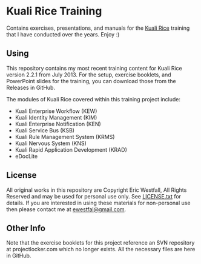 # Kuali Rice Training

Contains exercises, presentations, and manuals for the [Kuali Rice](http://rice.kuali.org) training that I have conducted over the years. Enjoy :)

## Using

This repository contains my most recent training content for Kuali Rice version 2.2.1 from July 2013. For the setup, exercise booklets, and PowerPoint slides for the training, you can download those from the Releases in GitHub.

The modules of Kuali Rice covered within this training project include:

* Kuali Enterprise Workflow (KEW)
* Kuali Identity Management (KIM)
* Kuali Enterprise Notification (KEN)
* Kuali Service Bus (KSB)
* Kuali Rule Management System (KRMS)
* Kuali Nervous System (KNS)
* Kuali Rapid Application Development (KRAD)
* eDocLite

## License

All original works in this repository are Copyright Eric Westfall, All Rights Reserved and may be used for personal use only. See [LICENSE.txt](LICENSE.txt) for details. If you are interested in using these materials for non-personal use then please contact me at ewestfal@gmail.com.

## Other Info

Note that the exercise booklets for this project reference an SVN repository at projectlocker.com which no longer exists. All the necessary files are here in GitHub.
